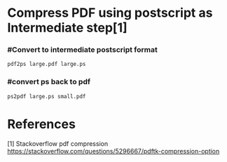 

# Compress PDF using postscript as Intermediate step[1]

### #Convert to intermediate postscript format
`pdf2ps large.pdf large.ps`


### #convert ps back to pdf
`ps2pdf large.ps small.pdf`







# References

[1] Stackoverflow pdf compression  
https://stackoverflow.com/questions/5296667/pdftk-compression-option
